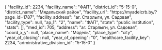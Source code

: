 {
    "facility_id": 2234,
    "facility_name": "ФАП",
    "district_id": "5-15-0",
    "district_name": "Мядельский район",
    "facility_url": "https:\/\/myadelcrb.by\/?page_id=1787",
    "facility_address": "аг. Старлыги, ул. Садовая",
    "facility_type": null,
    "ap_1": "2",
    "name": "ФАП",
    "state": "public institution",
    "stats": [],
    "med_id": 705,
    "address": "аг. Старлыги, ул. Садовая",
    "coord_x_y": null,
    "place_name": "Мядель",
    "place_type": "city",
    "year_of_closing": null,
    "year_of_opening": "0",
    "healthcare_facility_key": 2234,
    "administrative_division_id": "5-15-0"
}